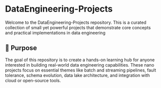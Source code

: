 # DataEngineering-Projects

Welcome to the DataEngineering-Projects repository. This is a curated collection of small yet powerful projects that demonstrate core concepts and practical implementations in data engineering

## 🎯 Purpose

The goal of this repository is to create a hands-on learning hub for anyone interested in building real-world data engineering capabilities. These nano projects focus on essential themes like batch and streaming pipelines, fault tolerance, schema evolution, data lake architecture, and integration with cloud or open-source tools.
